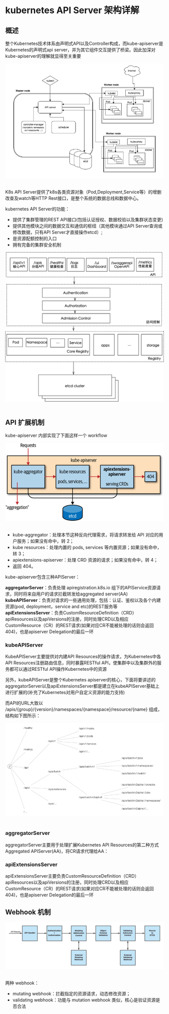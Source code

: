 # kubernetes API Server 架构详解

## 概述

整个Kubernetes技术体系由声明式API以及Controller构成，而kube-apiserver是Kubernetes的声明式api server，并为其它组件交互提供了桥梁。因此加深对kube-apiserver的理解就显得至关重要
<center><img src="./images/apiserver-overview.png"></center><br />


K8s API Server提供了k8s各类资源对象（Pod,Deployment,Service等）的增删改查及watch等HTTP Rest接口，是整个系统的数据总线和数据中心。


kubernetes API Server的功能：

* 提供了集群管理的REST API接口(包括认证授权、数据校验以及集群状态变更)
* 提供其他模块之间的数据交互和通信的枢纽（其他模块通过API Server查询或修改数据，只有API Server才直接操作etcd）;
* 是资源配额控制的入口
* 拥有完备的集群安全机制

<center><img src="./images/apiserver.png"></center><br />

## API 扩展机制
kube-apiserver 内部实现了下面这样一个 workflow

<center><img src="./images/kube-apiserver-internal.png"></center><br/>

* kube-aggregator：处理本节这种反向代理需求，将请求转发给 API 对应的用户服务；如果没有命中，转 2；
* kube resources：处理内置的 pods, services 等内置资源；如果没有命中，转 3；
* apiextensions-apiserver：处理 CRD 资源的请求；如果没有命中，转 4；
* 返回 404。

kube-apiserver包含三种APIServer：

**aggregatorServer**：负责处理 apiregistration.k8s.io 组下的APIService资源请求，同时将来自用户的请求拦截转发给aggregated server(AA)
**kubeAPIServer**：负责对请求的一些通用处理，包括：认证、鉴权以及各个内建资源(pod, deployment，service and etc)的REST服务等
**apiExtensionsServer**：负责CustomResourceDefinition（CRD）apiResources以及apiVersions的注册，同时处理CRD以及相应CustomResource（CR）的REST请求(如果对应CR不能被处理的话则会返回404)，也是apiserver Delegation的最后一环

### kubeAPIServer
KubeAPIServer主要提供对内建API Resources的操作请求，为Kubernetes中各API Resources注册路由信息，同时暴露RESTful API，使集群中以及集群外的服务都可以通过RESTful API操作Kubernetes中的资源

另外，kubeAPIServer是整个Kubernetes apiserver的核心，下面将要讲述的aggregatorServer以及apiExtensionsServer都是建立在kubeAPIServer基础上进行扩展的(补充了Kubernetes对用户自定义资源的能力支持)

而API的URL大致以 /apis/{group}/{version}/namespaces/{namespace}/resource/{name} 组成，结构如下图所示：
<center><img src="./images/apis.png"></center><br/>


### aggregatorServer
aggregatorServer主要用于处理扩展Kubernetes API Resources的第二种方式Aggregated APIServer(AA)，将CR请求代理给AA：


### apiExtensionsServer
apiExtensionsServer主要负责CustomResourceDefinition（CRD）apiResources以及apiVersions的注册，同时处理CRD以及相应CustomResource（CR）的REST请求(如果对应CR不能被处理的话则会返回404)，也是apiserver Delegation的最后一环


## Webhook 机制
<center><img src="./images/k8s-api-request.jpeg"></center><br/>

两种 webhook：
* mutating webhook：拦截指定的资源请求，动态修改资源；
* validating webhook：功能与 mutation webhook 类似，核心是验证资源是否合法